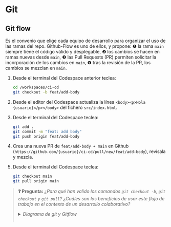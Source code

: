 # Git
## Git flow

Es el convenio que elige cada equipo de desarrollo para organizar el uso de las ramas del repo. Github-Flow es uno de ellos, y propone: ❶ la rama `main` siempre tiene el código válido y desplegable, ❷ los cambios se hacen en ramas nuevas desde `main`, ❸ las Pull Requests (PR) permiten solicitar la incorporación de los cambios en `main`, ❹ tras la revisión de la PR, los cambios se mezclan en `main`.

1. Desde el terminal del Codespace anterior teclea:
   ```bash
   cd /workspaces/ci-cd
   git checkout -b feat/add-body
   ```

1. Desde el editor del Codespace actualiza la línea `<body><p>Hola {usuario}</p></body>` del fichero `src/index.html`.

1. Desde el terminal del Codespace teclea:
   ```bash
   git add .
   git commit -m "feat: add body"
   git push origin feat/add-body
   ```

1. Crea una nueva PR de `feat/add-body ➜ main` en Github (`https://github.com/{usuario}/ci-cd/pull/new/feat/add-body`), revísala y mezcla.

1. Desde el terminal del Codespace teclea:
   ```bash
   git checkout main
   git pull origin main
   ```

> **❓ Pregunta:** _¿Para qué han valido los comandos `git checkout -b`, `git checkout` y `git pull`? ¿Cuáles son los beneficios de usar este flujo de trabajo en el contexto de un desarrollo colaborativo?_
> <details><summary><em>Diagrama de git y Gitflow</em></summary><br>
> <object type="image/svg+xml" data="./files/git.excalidraw.svg" width="100%"></object>
> </details>
> <br>

